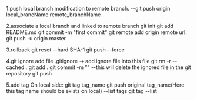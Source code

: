 1.push local branch modification to remote branch.
--git push origin local_brancName:remote_branchName

2.associate a local branch and linked to remote branch
git init
git add README.md
git commit -m "first commit"
git remote add origin remote url.
git push -u origin master

3.rollback
git reset --hard SHA-1
git push --force

4.git ignore
add file .gitignore -> add ignore file into this file
git rm -r --cached .
git add .
git commit -m "" --this will delete the ignored file in the git repository
git push

5.add tag
On local side: git tag tag_name
git push original tag_name(Here this tag name should be exists on local)
--list tags
git tag --list





